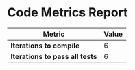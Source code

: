 # Code Metrics Report

| Metric                          | Value     |
|---------------------------------|-----------|
| **Iterations to  compile**      | 6         |
| **Iterations to pass all tests**| 6         |

